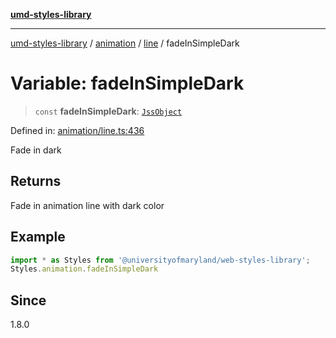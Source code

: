 [**umd-styles-library**](../../../../README.md)

***

[umd-styles-library](../../../../modules.md) / [animation](../../../README.md) / [line](../README.md) / fadeInSimpleDark

# Variable: fadeInSimpleDark

> `const` **fadeInSimpleDark**: [`JssObject`](../../../../utilities/namespaces/transform/type-aliases/JssObject.md)

Defined in: [animation/line.ts:436](https://github.com/UMD-Digital/design-system/blob/2d95010ba8e3e1595ebab66599330577b600c5fb/packages/styles/source/animation/line.ts#L436)

Fade in dark

## Returns

Fade in animation line with dark color

## Example

```typescript
import * as Styles from '@universityofmaryland/web-styles-library';
Styles.animation.fadeInSimpleDark
```

## Since

1.8.0
